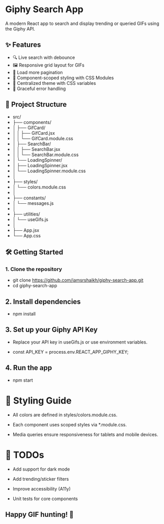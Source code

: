 # Giphy Search App

A modern React app to search and display trending or queried GIFs using the Giphy API.

## ✨ Features

- 🔍 Live search with debounce
- 🖼️ Responsive grid layout for GIFs
- 🔁 Load more pagination
- 💅 Component-scoped styling with CSS Modules
- 🎨 Centralized theme with CSS variables
- 🚫 Graceful error handling

## 📁 Project Structure

- src/
- ├── components/
- │   ├── GifCard/
- │   │   ├── GifCard.jsx
- │   │   └── GifCard.module.css
- │   ├── SearchBar/
- │   │   ├── SearchBar.jsx
- │   │   └── SearchBar.module.css
- │   └── LoadingSpinner/
- │       ├── LoadingSpinner.jsx
- │       └── LoadingSpinner.module.css
- │
- ├── styles/
- │   └── colors.module.css
- │
- ├── constants/
- │   └── messages.js
- │
- ├── utilities/
- │   └── useGifs.js
- │
- ├── App.jsx
- └── App.css

## 🛠️ Getting Started

### 1. Clone the repository

- git clone https://github.com/iamsrshaikh/giphy-search-app.git
- cd giphy-search-app

## 2. Install dependencies

- npm install

## 3. Set up your Giphy API Key

- Replace your API key in useGifs.js or use environment variables.

- const API_KEY = process.env.REACT_APP_GIPHY_KEY;

## 4. Run the app

- npm start

# 🎨 Styling Guide

- All colors are defined in styles/colors.module.css.

- Each component uses scoped styles via *.module.css.

- Media queries ensure responsiveness for tablets and mobile devices.

# 🚧 TODOs

- Add support for dark mode

- Add trending/sticker filters

- Improve accessibility (A11y)

- Unit tests for core components

## Happy GIF hunting! 🎉

